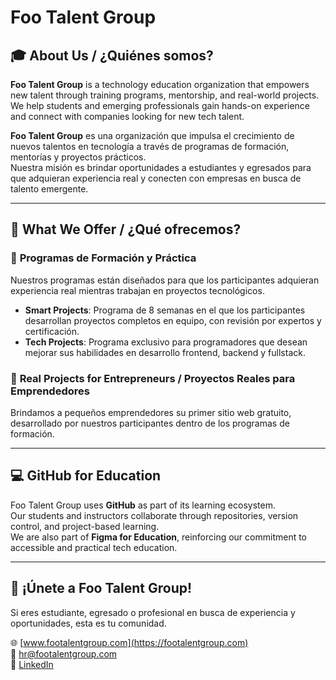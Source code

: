# Foo Talent Group

## 🎓 About Us / ¿Quiénes somos?
**Foo Talent Group** is a technology education organization that empowers new talent through training programs, mentorship, and real-world projects.  
We help students and emerging professionals gain hands-on experience and connect with companies looking for new tech talent.  

**Foo Talent Group** es una organización que impulsa el crecimiento de nuevos talentos en tecnología a través de programas de formación, mentorías y proyectos prácticos.  
Nuestra misión es brindar oportunidades a estudiantes y egresados para que adquieran experiencia real y conecten con empresas en busca de talento emergente.

---

## 🎯 What We Offer / ¿Qué ofrecemos?

### 🔹 **Programas de Formación y Práctica**
Nuestros programas están diseñados para que los participantes adquieran experiencia real mientras trabajan en proyectos tecnológicos.

- **Smart Projects**: Programa de 8 semanas en el que los participantes desarrollan proyectos completos en equipo, con revisión por expertos y certificación.  
- **Tech Projects**: Programa exclusivo para programadores que desean mejorar sus habilidades en desarrollo frontend, backend y fullstack.

### 🔹 **Real Projects for Entrepreneurs / Proyectos Reales para Emprendedores**
Brindamos a pequeños emprendedores su primer sitio web gratuito, desarrollado por nuestros participantes dentro de los programas de formación.

---

## 💻 GitHub for Education
Foo Talent Group uses **GitHub** as part of its learning ecosystem.  
Our students and instructors collaborate through repositories, version control, and project-based learning.  
We are also part of **Figma for Education**, reinforcing our commitment to accessible and practical tech education.

---

## 📢 ¡Únete a Foo Talent Group!
Si eres estudiante, egresado o profesional en busca de experiencia y oportunidades, esta es tu comunidad.  

🌐 [www.footalentgroup.com](https://footalentgroup.com)  
📧 hr@footalentgroup.com  
🔗 [LinkedIn](https://www.linkedin.com/company/footalentgroup)


